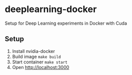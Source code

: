 # deeplearning-docker

Setup for Deep Learning experiments in Docker with Cuda

## Setup
1. Install nvidia-docker
2. Build image `make build`
3. Start container `make start`
4. Open [http://localhost:3000](localhost:8888)
